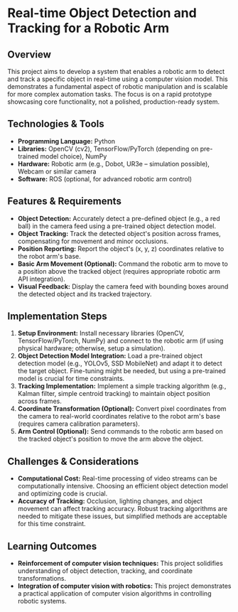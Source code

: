 # Real-time Object Detection and Tracking for a Robotic Arm

## Overview

This project aims to develop a system that enables a robotic arm to detect and track a specific object in real-time using a computer vision model.  This demonstrates a fundamental aspect of robotic manipulation and is scalable for more complex automation tasks. The focus is on a rapid prototype showcasing core functionality, not a polished, production-ready system.

## Technologies & Tools

- **Programming Language:** Python
- **Libraries:** OpenCV (cv2), TensorFlow/PyTorch (depending on pre-trained model choice), NumPy
- **Hardware:** Robotic arm (e.g., Dobot, UR3e – simulation possible), Webcam or similar camera
- **Software:** ROS (optional, for advanced robotic arm control)


## Features & Requirements

- **Object Detection:**  Accurately detect a pre-defined object (e.g., a red ball) in the camera feed using a pre-trained object detection model.
- **Object Tracking:** Track the detected object's position across frames, compensating for movement and minor occlusions.
- **Position Reporting:**  Report the object's (x, y, z) coordinates relative to the robot arm's base.
- **Basic Arm Movement (Optional):**  Command the robotic arm to move to a position above the tracked object (requires appropriate robotic arm API integration).
- **Visual Feedback:** Display the camera feed with bounding boxes around the detected object and its tracked trajectory.


## Implementation Steps

1. **Setup Environment:** Install necessary libraries (OpenCV, TensorFlow/PyTorch, NumPy) and connect to the robotic arm (if using physical hardware; otherwise, setup a simulation).
2. **Object Detection Model Integration:** Load a pre-trained object detection model (e.g., YOLOv5, SSD MobileNet) and adapt it to detect the target object.  Fine-tuning might be needed, but using a pre-trained model is crucial for time constraints.
3. **Tracking Implementation:** Implement a simple tracking algorithm (e.g., Kalman filter, simple centroid tracking) to maintain object position across frames.
4. **Coordinate Transformation (Optional):**  Convert pixel coordinates from the camera to real-world coordinates relative to the robot arm's base (requires camera calibration parameters).
5. **Arm Control (Optional):**  Send commands to the robotic arm based on the tracked object's position to move the arm above the object.


## Challenges & Considerations

- **Computational Cost:** Real-time processing of video streams can be computationally intensive.  Choosing an efficient object detection model and optimizing code is crucial.
- **Accuracy of Tracking:**  Occlusion, lighting changes, and object movement can affect tracking accuracy.  Robust tracking algorithms are needed to mitigate these issues, but simplified methods are acceptable for this time constraint.


## Learning Outcomes

- **Reinforcement of computer vision techniques:** This project solidifies understanding of object detection, tracking, and coordinate transformations.
- **Integration of computer vision with robotics:**  This project demonstrates a practical application of computer vision algorithms in controlling robotic systems.


